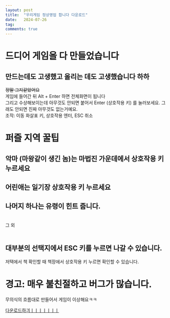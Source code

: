 ```yaml
---
layout: post
title:  "우리게임 정상영업 합니다 다운로드"
date:   2024-07-26
tag:
comments: true
---
```


# 드디어 게임을 다 만들었습니다
## 만드는데도 고생했고 올리는 데도 고생했습니다 하하
~~정말 그지같았어요~~ <br>
게임에 들어간 뒤 Alt + Enter 하면 전체화면이 됩니다 <br>
그리고 수상해보이는데 아무것도 안되면 붙어서 Enter (상호작용 키) 를 눌러보세요. 그래도 안되면 진짜 아무것도 없는거예요. <br>
조작: 이동 화살표 키, 상호작용 엔터, ESC 취소
<br>
# 퍼즐 지역 꿀팁
## 악마 (마왕같이 생긴 놈)는 마법진 가운데에서 상호작용 키 누르세요
## 어린애는 일기장 상호작용 키 누르세요
## 나머지 하나는 유령이 힌트 줍니다.
<br>
그 외 <br>
<br>

## 대부분의 선택지에서 ESC 키를 누르면 나갈 수 있습니다.
저택에서 책 확인할 때 책장에서 상호작용 키 누르면 확인할 수 있습니다.


# 경고: 매우 불친절하고 버그가 많습니다.
무의식의 흐름대로 만들어서 게임이 이상해요ㅋㅋ

[다운로드하긔ㅣㅣㅣㅣㅣㅣㅣ](https://github.com/SilverTiger152/silvertiger152.github.com/raw/master/Project1.exe)
